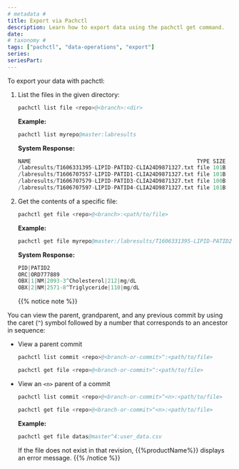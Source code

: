 ```yaml
---
# metadata # 
title: Export via Pachctl
description: Learn how to export data using the pachctl get command. 
date: 
# taxonomy #
tags: ["pachctl", "data-operations", "export"]
series:
seriesPart:
---
```

 
To export your data with pachctl:

1. List the files in the given directory:

      ```s
      pachctl list file <repo>@<branch>:<dir>
      ```

      **Example:**
      ```s
      pachctl list myrepo@master:labresults
      ```

      **System Response:**
      ```s
      NAME                                                    TYPE SIZE
      /labresults/T1606331395-LIPID-PATID2-CLIA24D9871327.txt file 101B
      /labresults/T1606707557-LIPID-PATID1-CLIA24D9871327.txt file 101B
      /labresults/T1606707579-LIPID-PATID3-CLIA24D9871327.txt file 100B
      /labresults/T1606707597-LIPID-PATID4-CLIA24D9871327.txt file 101B
      ```

1. Get the contents of a specific file:

      ```s
      pachctl get file <repo>@<branch>:<path/to/file>
      ```

      **Example:**
      ```s
      pachctl get file myrepo@master:/labresults/T1606331395-LIPID-PATID2-CLIA24D9871327.txt
      ```

      **System Response:**
      ```s
      PID|PATID2
      ORC|ORD777889
      OBX|1|NM|2093-3^Cholesterol|212|mg/dL
      OBX|2|NM|2571-8^Triglyceride|110|mg/dL
      ```

   {{% notice note %}}

You can view the parent, grandparent, and any previous commit by using the caret (`^`) symbol followed by a number that corresponds to an ancestor in sequence:

* View a parent commit
   ```s
   pachctl list commit <repo>@<branch-or-commit>^:<path/to/file>
   ```

   ```s
   pachctl get file <repo>@<branch-or-commit>^:<path/to/file>
   ```

* View an `<n>` parent of a commit
   ```s
   pachctl list commit <repo>@<branch-or-commit>^<n>:<path/to/file>
   ```

   ```s
   pachctl get file <repo>@<branch-or-commit>^<n>:<path/to/file>
   ```

   **Example:**
   ```s
   pachctl get file datas@master^4:user_data.csv
   ```

   If the file does not exist in that revision, {{%productName%}} displays an error message.
   {{% /notice %}}